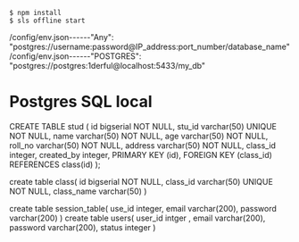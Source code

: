 
```
$ npm install
$ sls offline start
```

/config/env.json------"Any": "postgres://username:password@IP_address:port_number/database_name"
/config/env.json------"POSTGRES": "postgres://postgres:1derful@localhost:5433/my_db"



# Postgres SQL local
CREATE TABLE stud (
  id bigserial NOT NULL,
  stu_id varchar(50) UNIQUE NOT NULL,
  name varchar(50) NOT NULL,
	age varchar(50) NOT NULL,
	roll_no varchar(50) NOT NULL,
	address varchar(50) NOT NULL,
	class_id integer,
  created_by integer,
  PRIMARY KEY (id),
  FOREIGN KEY (class_id) REFERENCES class(id)
);

create table class(
 id bigserial NOT NULL,
 class_id varchar(50) UNIQUE NOT NULL,
 class_name varchar(50) 
)

create table session_table(
  use_id integer,
  email varchar(200),
  password varchar(200)
)
create table users(
user_id intger ,
email varchar(200),
password varchar(200),
status integer
)


```
